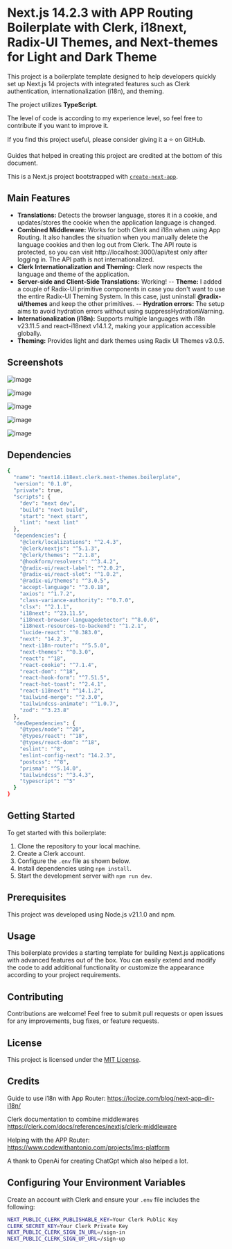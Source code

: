# Next.js 14.2.3 with APP Routing Boilerplate with Clerk, i18next, Radix-UI Themes, and Next-themes for Light and Dark Theme

This project is a boilerplate template designed to help developers quickly set up Next.js 14 projects with integrated features such as Clerk authentication, internationalization (i18n), and theming.

The project utilizes **TypeScript**.

The level of code is according to my experience level, so feel free to contribute if you want to improve it.

If you find this project useful, please consider giving it a ⭐ on GitHub.

Guides that helped in creating this project are credited at the bottom of this document.

This is a Next.js project bootstrapped with [`create-next-app`](https://github.com/vercel/next.js/tree/canary/packages/create-next-app).

## Main Features

- **Translations:** Detects the browser language, stores it in a cookie, and updates/stores the cookie when the application language is changed.
- **Combined Middleware:** Works for both Clerk and i18n when using App Routing. It also handles the situation when you manually delete the language cookies and then log out from Clerk. The API route is protected, so you can visit http://localhost:3000/api/test only after logging in. The API path is not internationalized.
- **Clerk Internationalization and Theming:** Clerk now respects the language and theme of the application.
- **Server-side and Client-Side Translations:** Working!
-- **Theme:** I added a couple of Radix-UI primitive components in case you don't want to use the entire Radix-UI Theming System. In this case, just uninstall **@radix-ui/themes** and keep the other primitives.
-- **Hydration errors:** The setup aims to avoid hydration errors without using suppressHydrationWarning.
- **Internationalization (i18n):** Supports multiple languages with i18n v23.11.5 and react-i18next v14.1.2, making your application accessible globally.
- **Theming:** Provides light and dark themes using Radix UI Themes v3.0.5.

## Screenshots

![image](https://github.com/colevr1/Boilerplate-Next14-Clerk-i18Next-NextThemes/assets/34273028/f452ee61-5242-4928-8520-9a05d50140d1)

![image](https://github.com/colevr1/Boilerplate-Next14-Clerk-i18Next-NextThemes/assets/34273028/85fad782-861a-486c-8364-4af6fd27250f)

![image](https://github.com/colevr1/Boilerplate-Next14-Clerk-i18Next-NextThemes/assets/34273028/6add1bb9-3e39-45ba-8356-e52f556959be)

![image](https://github.com/colevr1/Boilerplate-Next14-Clerk-i18Next-NextThemes/assets/34273028/ed299f05-dec9-4c2a-890b-2804a9434020)

![image](https://github.com/colevr1/Boilerplate-Next14-Clerk-i18Next-NextThemes/assets/34273028/690922ed-7793-4bd6-98b1-3f0dccd60cad)


## Dependencies

```bash
{
  "name": "next14.i18ext.clerk.next-themes.boilerplate",
  "version": "0.1.0",
  "private": true,
  "scripts": {
    "dev": "next dev",
    "build": "next build",
    "start": "next start",
    "lint": "next lint"
  },
  "dependencies": {
    "@clerk/localizations": "^2.4.3",
    "@clerk/nextjs": "^5.1.3",
    "@clerk/themes": "^2.1.8",
    "@hookform/resolvers": "^3.4.2",
    "@radix-ui/react-label": "^2.0.2",
    "@radix-ui/react-slot": "^1.0.2",
    "@radix-ui/themes": "^3.0.5",
    "accept-language": "^3.0.18",
    "axios": "^1.7.2",
    "class-variance-authority": "^0.7.0",
    "clsx": "^2.1.1",
    "i18next": "^23.11.5",
    "i18next-browser-languagedetector": "^8.0.0",
    "i18next-resources-to-backend": "^1.2.1",
    "lucide-react": "^0.383.0",
    "next": "14.2.3",
    "next-i18n-router": "^5.5.0",
    "next-themes": "^0.3.0",
    "react": "^18",
    "react-cookie": "^7.1.4",
    "react-dom": "^18",
    "react-hook-form": "^7.51.5",
    "react-hot-toast": "^2.4.1",
    "react-i18next": "^14.1.2",
    "tailwind-merge": "^2.3.0",
    "tailwindcss-animate": "^1.0.7",
    "zod": "^3.23.8"
  },
  "devDependencies": {
    "@types/node": "^20",
    "@types/react": "^18",
    "@types/react-dom": "^18",
    "eslint": "^8",
    "eslint-config-next": "14.2.3",
    "postcss": "^8",
    "prisma": "^5.14.0",
    "tailwindcss": "^3.4.3",
    "typescript": "^5"
  }
}
```

## Getting Started

To get started with this boilerplate:

1. Clone the repository to your local machine.
2. Create a Clerk account.
3. Configure the `.env` file as shown below.
4. Install dependencies using `npm install`.
5. Start the development server with `npm run dev`.

## Prerequisites

This project was developed using Node.js v21.1.0 and npm.

## Usage

This boilerplate provides a starting template for building Next.js applications with advanced features out of the box. You can easily extend and modify the code to add additional functionality or customize the appearance according to your project requirements.

## Contributing

Contributions are welcome! Feel free to submit pull requests or open issues for any improvements, bug fixes, or feature requests.

## License

This project is licensed under the [MIT License](LICENSE).

## Credits

Guide to use i18n with App Router:
https://locize.com/blog/next-app-dir-i18n/

Clerk documentation to combine middlewares
https://clerk.com/docs/references/nextjs/clerk-middleware

Helping with the APP Router:
https://www.codewithantonio.com/projects/lms-platform

A thank to OpenAi for creating ChatGpt which also helped a lot. 


## Configuring Your Environment Variables

Create an account with Clerk and ensure your `.env` file includes the following:

```bash
NEXT_PUBLIC_CLERK_PUBLISHABLE_KEY=Your Clerk Public Key
CLERK_SECRET_KEY=Your Clerk Private Key
NEXT_PUBLIC_CLERK_SIGN_IN_URL=/sign-in
NEXT_PUBLIC_CLERK_SIGN_UP_URL=/sign-up
```


